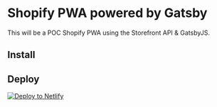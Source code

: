 # Shopify PWA powered by Gatsby

This will be a POC Shopify PWA using the Storefront API & GatsbyJS.

## Install


## Deploy

[![Deploy to Netlify](https://www.netlify.com/img/deploy/button.svg)](https://app.netlify.com/start/deploy?repository=https://github.com/gatsbyjs/gatsby-starter-default)
